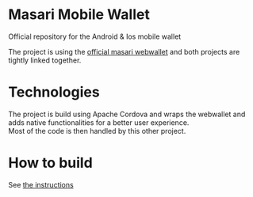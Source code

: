 # Masari Mobile Wallet
Official repository for the Android & Ios mobile wallet

The project is using the [official masari webwallet](https://github.com/masari-project/masari-webwallet) and both projects are tightly linked together.

# Technologies
The project is build using Apache Cordova and wraps the webwallet and adds native functionalities for a better user experience.  
Most of the code is then handled by this other project.

# How to build
See [the instructions](Compile.md)